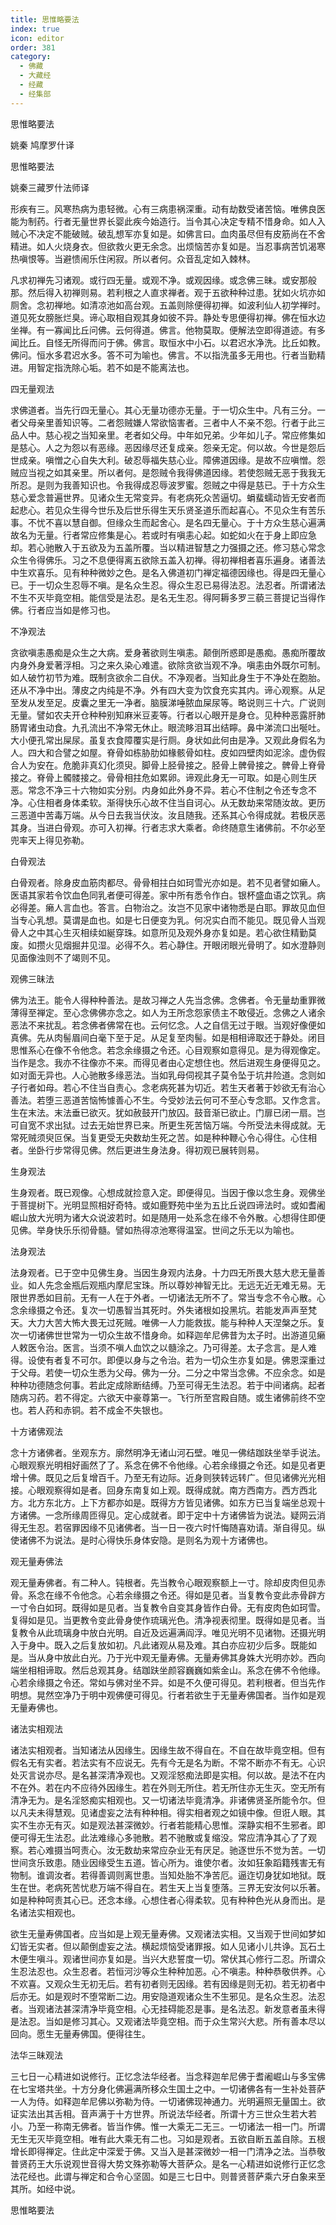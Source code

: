 ```yaml
---
title: 思惟略要法
index: true
icon: editor
order: 381
category:
  - 佛藏
  - 大藏经
  - 经藏
  - 经集部
---
```


  思惟略要法  

姚秦 鸠摩罗什译  

思惟略要法  

姚秦三藏罗什法师译  

形疾有三。风寒热病为患轻微。心有三病患祸深重。动有劫数受诸苦恼。唯佛良医能为制药。行者无量世界长婴此疾今始造行。当令其心决定专精不惜身命。如人入贼心不决定不能破贼。破乱想军亦复如是。如佛言曰。血肉虽尽但有皮筋尚在不舍精进。如人火烧身衣。但欲救火更无余念。出烦恼苦亦复如是。当忍事病苦饥渴寒热嗔恨等。当避愦闹乐住闲寂。所以者何。众音乱定如入棘林。  

凡求初禅先习诸观。或行四无量。或观不净。或观因缘。或念佛三昧。或安那般那。然后得入初禅则易。若利根之人直求禅者。观于五欲种种过患。犹如火坑亦如厕舍。念初禅地。如清凉池如高台观。五盖则除便得初禅。如波利仙人初学禅时。道见死女膀胀烂臭。谛心取相自观其身如彼不异。静处专思便得初禅。佛在恒水边坐禅。有一寡闻比丘问佛。云何得道。佛言。他物莫取。便解法空即得道迹。有多闻比丘。自怪无所得而问于佛。佛言。取恒水中小石。以君迟水净洗。比丘如教。佛问。恒水多君迟水多。答不可为喻也。佛言。不以指洗虽多无用也。行者当勤精进。用智定指洗除心垢。若不如是不能离法也。  

四无量观法  

求佛道者。当先行四无量心。其心无量功德亦无量。于一切众生中。凡有三分。一者父母亲里善知识等。二者怨贼嫌人常欲恼害者。三者中人不亲不怨。行者于此三品人中。慈心视之当知亲里。老者如父母。中年如兄弟。少年如儿子。常应修集如是慈心。人之为怨以有恶缘。恶因缘尽还复成亲。怨亲无定。何以故。今世是怨后世成亲。嗔憎之心自失大利。破忍辱福失慈心业。障佛道因缘。是故不应嗔憎。怨贼应当视之如其亲里。所以者何。是怨贼令我得佛道因缘。若使怨贼无恶于我我无所忍。是则为我善知识也。令我得成忍辱波罗蜜。怨贼之中得是慈已。于十方众生慈心爱念普遍世界。见诸众生无常变异。有老病死众苦逼切。蜎蜚蠕动皆无安者而起悲心。若见众生得今世乐及后世乐得生天乐贤圣道乐而起喜心。不见众生有苦乐事。不忧不喜以慧自御。但缘众生而起舍心。是名四无量心。于十方众生慈心遍满故名为无量。行者常应修集是心。若或时有嗔恚心起。如蛇如火在于身上即应急却。若心驰散入于五欲及为五盖所覆。当以精进智慧之力强摄之还。修习慈心常念众生令得佛乐。习之不息便得离五欲除五盖入初禅。得初禅相者喜乐遍身。诸善法中生欢喜乐。见有种种微妙之色。是名入佛道初门禅定福德因缘也。得是四无量心已。于一切众生忍辱不嗔。是名众生忍。得众生忍已易得法忍。法忍者。所谓诸法不生不灭毕竟空相。能信受是法忍。是名无生忍。得阿耨多罗三藐三菩提记当得作佛。行者应当如是修习也。  

不净观法  

贪欲嗔恚愚痴是众生之大病。爱身著欲则生嗔恚。颠倒所惑即是愚痴。愚痴所覆故内身外身爱著浮相。习之来久染心难遣。欲除贪欲当观不净。嗔恚由外既尔可制。如人破竹初节为难。既制贪欲余二自伏。不净观者。当知此身生于不净处在胞胎。还从不净中出。薄皮之内纯是不净。外有四大变为饮食充实其内。谛心观察。从足至发从发至足。皮囊之里无一净者。脑膜涕唾脓血屎尿等。略说则三十六。广说则无量。譬如农夫开仓种种别知麻米豆麦等。行者以心眼开是身仓。见种种恶露肝肺肠胃诸虫动食。九孔流出不净常无休止。眼流眵泪耳出结矃。鼻中涕流口出唌吐。大小便孔常出屎尿。虽复衣食障覆实是行厕。身状如此何由是净。又观此身假名为人。四大和合譬之如屋。脊骨如栋胁肋如椽骸骨如柱。皮如四壁肉如泥涂。虚伪假合人为安在。危脆非真幻化须臾。脚骨上胫骨接之。胫骨上髀骨接之。髀骨上脊骨接之。脊骨上髑髅接之。骨骨相拄危如累卵。谛观此身无一可取。如是心则生厌恶。常念不净三十六物如实分别。内身如此外身不异。若心不住制之令还专念不净。心住相者身体柔软。渐得快乐心故不住当自诃心。从无数劫来常随汝故。更历三恶道中苦毒万端。从今日去我当伏汝。汝且随我。还系其心令得成就。若极厌恶其身。当进白骨观。亦可入初禅。行者志求大乘者。命终随意生诸佛前。不尔必至兜率天上得见弥勒。  

白骨观法  

白骨观者。除身皮血筋肉都尽。骨骨相拄白如珂雪光亦如是。若不见者譬如癞人。医语其家若令饮血色同乳者便可得差。家中所有悉令作白。银杯盛血语之饮乳。病必得差。癞人言血也。答言。白物治之。汝岂不见家中诸物悉是白耶。罪故见血但当专心乳想。莫谓是血也。如是七日便变为乳。何况实白而不能见。既见骨人当观骨人之中其心生灭相续如綖穿珠。如意所见及观外身亦复如是。若心欲住精勤莫废。如攒火见烟掘井见湿。必得不久。若心静住。开眼闭眼光骨明了。如水澄静则见面像浊则不了竭则不见。  

观佛三昧法  

佛为法王。能令人得种种善法。是故习禅之人先当念佛。念佛者。令无量劫重罪微薄得至禅定。至心念佛佛亦念之。如人为王所念怨家债主不敢侵近。念佛之人诸余恶法不来扰乱。若念佛者佛常在也。云何忆念。人之自信无过于眼。当观好像便如真佛。先从肉髻眉间白毫下至于足。从足复至肉髻。如是相相谛取还于静处。闭目思惟系心在像不令他念。若念余缘摄之令还。心目观察如意得见。是为得观像定。当作是念。我亦不往像亦不来。而得见者由心定想住也。然后进观生身便得见之。如对面无异也。人心驰散多缘恶法。当如乳母伺视其子莫令坠于坑井险道。念则如子行者如母。若心不住当自责心。念老病死甚为切近。若生天者著于妙欲无有治心善法。若堕三恶道苦恼怖懅善心不生。今受妙法云何可不至心专念耶。又作念言。生在末法。末法垂已欲灭。犹如赦鼓开门放囚。鼓音渐已欲止。门扉已闭一扇。岂可自宽不求出狱。过去无始世界已来。所更生死苦恼万端。今所受法未得成就。无常死贼须臾叵保。当复更受无央数劫生死之苦。如是种种鞭心令心得住。心住相者。坐卧行步常得见佛。然后更进生身法身。得初观已展转则易。  

生身观法  

生身观者。既已观像。心想成就捡意入定。即便得见。当因于像以念生身。观佛坐于菩提树下。光明显照相好奇特。或如鹿野苑中坐为五比丘说四谛法时。或如耆阇崛山放大光明为诸大众说波若时。如是随用一处系念在缘不令外散。心想得住即便见佛。举身快乐乐彻骨髓。譬如热得凉池寒得温室。世间之乐无以为喻也。  

法身观法  

法身观者。已于空中见佛生身。当因生身观内法身。十力四无所畏大慈大悲无量善业。如人先念金瓶后观瓶内摩尼宝珠。所以尊妙神智无比。无远无近无难无易。无限世界悉如目前。无有一人在于外者。一切诸法无所不了。常当专念不令心散。心念余缘摄之令还。复次一切愚智当其死时。外失诸根如投黑坑。若能发声声至梵天。大力大苦大怖大畏无过死贼。唯佛一人力能救拔。能与种种人天涅槃之乐。复次一切诸佛世世常为一切众生故不惜身命。如释迦牟尼佛昔为太子时。出游道见癞人敕医令治。医言。当须不嗔人血饮之以髓涂之。乃可得差。太子念言。是人难得。设使有者复不可尔。即便以身与之令治。若为一切众生亦复如是。佛恩深重过于父母。若使一切众生悉为父母。佛为一分。二分之中常当念佛。不应余念。如是种种功德随念何事。若此定成除断结缚。乃至可得无生法忍。若于中间诸病。起者随病习药。若不得定。六欲天中豪尊第一。飞行所至宫殿自随。或生诸佛前终不空也。若人药和赤铜。若不成金不失银也。  

十方诸佛观法  

念十方诸佛者。坐观东方。廓然明净无诸山河石壁。唯见一佛结跏趺坐举手说法。心眼观察光明相好画然了了。系念在佛不令他缘。心若余缘摄之令还。如是见者更增十佛。既见之后复增百千。乃至无有边际。近身则狭转远转广。但见诸佛光光相接。心眼观察得如是者。回身东南复如上观。既得成就。南方西南方。西方西北方。北方东北方。上下方都亦如是。既得方方皆见诸佛。如东方已当复端坐总观十方诸佛。一念所缘周匝得见。定心成就者。即于定中十方诸佛皆为说法。疑网云消得无生忍。若宿罪因缘不见诸佛者。当一日一夜六时忏悔随喜劝请。渐自得见。纵使诸佛不为说法。是时心得快乐身体安隐。是则名为观十方诸佛也。  

观无量寿佛法  

观无量寿佛者。有二种人。钝根者。先当教令心眼观察额上一寸。除却皮肉但见赤骨。系念在缘不令他念。心若余缘摄之令还。得如是见者。当复教令变此赤骨辟方一寸令白如珂。既得如是见者。当复教令自变其身皆作白骨。无有皮肉色如珂雪。复得如是见。当更教令变此骨身使作琉璃光色。清净视表彻里。既得如是见者。当复教令从此琉璃身中放白光明。自近及远遍满阎浮。唯见光明不见诸物。还摄光明入于身中。既入之后复放如初。凡此诸观从易及难。其白亦应初少后多。既能如是。当从身中放此白光。乃于光中观无量寿佛。无量寿佛其身姝大光明亦妙。西向端坐相相谛取。然后总观其身。结跏趺坐颜容巍巍如紫金山。系念在佛不令他缘。心若余缘摄之令还。常如与佛对坐不异。如是不久便可得见。若利根者。但当先作明想。晃然空净乃于明中观佛便可得见。行者若欲生于无量寿佛国者。当作如是观无量寿佛也。  

诸法实相观法  

诸法实相观者。当知诸法从因缘生。因缘生故不得自在。不自在故毕竟空相。但有假名无有实者。若法实有不应说无。先有今无是名为断。不常不断亦不有无。心识处灭言说亦尽。是名甚深清净观也。又观淫怒痴法即是实相。何以故。是法不在内不在外。若在内不应待外因缘生。若在外则无所住。若无所住亦无生灭。空无所有清净无为。是名淫怒痴实相观也。又一切诸法毕竟清净。非诸佛贤圣所能令尔。但以凡夫未得慧观。见诸虚妄之法有种种相。得实相者观之如镜中像。但诳人眼。其实不生亦无有灭。如是观法甚深微妙。行者若能精心思惟。深静实相不生邪者。即便可得无生法忍。此法难缘心多驰散。若不驰散或复缩没。常应清净其心了了观察。若心难摄当呵责心。汝无数劫来常应杂业无有厌足。驰逐世乐不觉为苦。一切世间贪乐致患。随业因缘受生五道。皆心所为。谁使尔者。汝如狂象蹈籍残害无有物制。谁调汝者。若得善调则离世患。当知处胎不净苦厄。逼迮切身犹如地狱。既生在世。老病死苦忧悲万端不得自在。若生天上当复堕落。三界无安汝何以乐著。如是种种呵责其心已。还念本缘。心想住者心得柔软。见有种种色光从身而出。是名诸法实相观也。  

欲生无量寿佛国者。应当如是上观无量寿佛。又观诸法实相。又当观于世间如梦如幻皆无实者。但以颠倒虚妄之法。横起烦恼受诸罪报。如人见诸小儿共诤。瓦石土木便生嗔斗。观诸世间亦复如是。当兴大悲誓度一切。常伏其心修行二忍。所谓众生忍法忍也。众生忍者。若恒河沙等众生种种加恶。心不嗔恚。种种恭敬供养。心不欢喜。又观众生无初无后。若有初者则无因缘。若有因缘是则无初。若无初者中后亦无。如是观时不堕常断二边。用安隐道观诸众生不生邪见。是名众生忍。法忍者。当观诸法甚深清净毕竟空相。心无挂碍能忍是事。是名法忍。新发意者虽未得是法忍。当如是修习其心。又观诸法毕竟空相。而于众生常兴大悲。所有善本尽以回向。愿生无量寿佛国。便得往生。  

法华三昧观法  

三七日一心精进如说修行。正忆念法华经者。当念释迦牟尼佛于耆阇崛山与多宝佛在七宝塔共坐。十方分身化佛遍满所移众生国土之中。一切诸佛各有一生补处菩萨一人为侍。如释迦牟尼佛以弥勒为侍。一切诸佛现神通力。光明遍照无量国土。欲证实法出其舌相。音声满于十方世界。所说法华经者。所谓十方三世众生若大若小。乃至一称南无佛者。皆当作佛。惟一大乘无二无三。一切诸法一相一门。所谓无生无灭毕竟空相。唯有此大乘无有二也。习如是观者。五欲自断五盖自除。五根增长即得禅定。住此定中深爱于佛。又当入是甚深微妙一相一门清净之法。当恭敬普贤药王大乐说观世音得大势文殊弥勒等大菩萨众。是名一心精进如说修行正忆念法花经也。此谓与禅定和合令心坚固。如是三七日中。则普贤菩萨乘六牙白象来至其所。如经中说。  

思惟略要法  
